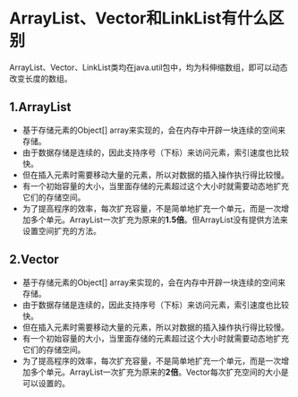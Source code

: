 # ArrayList、Vector和LinkList有什么区别

ArrayList、Vector、LinkList类均在java.util包中，均为科伸缩数组，即可以动态改变长度的数组。

## 1.ArrayList
* 基于存储元素的Object[] array来实现的，会在内存中开辟一块连续的空间来存储。
* 由于数据存储是连续的，因此支持序号（下标）来访问元素，索引速度也比较快。
* 但在插入元素时需要移动大量的元素，所以对数据的插入操作执行得比较慢。
* 有一个初始容量的大小，当里面存储的元素超过这个大小时就需要动态地扩充它们的存储空间。
* 为了提高程序的效率，每次扩充容量，不是简单地扩充一个单元，而是一次增加多个单元。ArrayList一次扩充为原来的**1.5倍**。但ArrayList没有提供方法来设置空间扩充的方法。

## 2.Vector
* 基于存储元素的Object[] array来实现的，会在内存中开辟一块连续的空间来存储。
* 由于数据存储是连续的，因此支持序号（下标）来访问元素，索引速度也比较快。
* 但在插入元素时需要移动大量的元素，所以对数据的插入操作执行得比较慢。
* 有一个初始容量的大小，当里面存储的元素超过这个大小时就需要动态地扩充它们的存储空间。
* 为了提高程序的效率，每次扩充容量，不是简单地扩充一个单元，而是一次增加多个单元。ArrayList一次扩充为原来的**2倍**。Vector每次扩充空间的大小是可以设置的。
